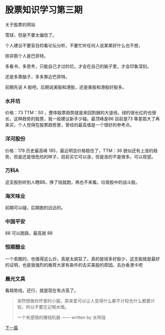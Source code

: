 # 股票知识学习第三期

关于股票的网站

雪球，但是不要太偏信了。

个人建议不要盲目的看论坛分析，不要忙听任何人说某某好什么也不想，

除非那个人是巴菲特。

多看书，多思考，只能自己才过的坑，才会在自己的脑子里，才会印象深刻。

还是多靠脑子，多多靠近巴菲特。

前期先说 A 股吧，后期说美股和港股，还是美股和港股好股多。

### 水井坊

价格：73   TTM：50 ，整体股票趋势就是来回割据的大竖线，绿的很长红的也很长，这种趋势的股票，我一般建议新手少碰。最顶峰是86 目前是73 等差距大了再来买，个人觉得在股票趋势里，曾经的最高值是一个很好的参考点。

### 洋河股份

价格：178  历史最高峰 185，最近明显价格稳住了，TTM：36 貌似还有上涨的趋势，但是还是很危险的样子，目前买它可以涨，但是涨的不是很多。可以观望。

### 万科A

这支股别听别人瞎BB，挣了钱就跑，再也不来看。垃圾股中的战斗股。

### 海天味业

前期可以碰，后期跑的远远的。

### 中国平安

88 可以跑路，最高就 88 

### 恒顺醋业

一个卖醋的，也值得这么炒，真是太疯狂了。真的是钱多好股少，这支股就是最好的证明，也是我强烈的推荐大家有条件的去买美股的原因。去办香港卡吧

### 晨光文具

看趋势线，还行，就是现在有点高了。

>  突然想做你怀里的小猫，原来爱可以让人变得什么都不计较也什么都要计较，所以不要忘记喝水哦。
> 
>  一个有感情的赚钱机器  —— written by 水玲珑

[下一篇](./2020_11_20.md)